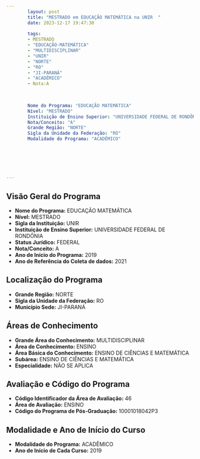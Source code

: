 ```yaml
---
        layout: post
        title: "MESTRADO em EDUCAÇÃO MATEMÁTICA na UNIR  "
        date: 2023-12-17 19:47:30
     
        tags:
        - MESTRADO
        - "EDUCAÇÃO-MATEMÁTICA"
        - "MULTIDISCIPLINAR"
        - "UNIR"
        - "NORTE"
        - "RO"
        - "JI-PARANÁ"
        - "ACADÊMICO"
        - Nota:A
        
        

        Nome do Programa: "EDUCAÇÃO MATEMÁTICA"
        Nível: "MESTRADO"
        Instituição de Ensino Superior: "UNIVERSIDADE FEDERAL DE RONDÔNIA"
        Nota/Conceito: "A"
        Grande Região: "NORTE"
        Sigla da Unidade da Federação: "RO"
        Modalidade do Programa: "ACADÊMICO"
        
        
        
        
        
        
---
```

## Visão Geral do Programa
- **Nome do Programa:** EDUCAÇÃO MATEMÁTICA
- **Nível:** MESTRADO
- **Sigla da Instituição:** UNIR
- **Instituição de Ensino Superior:** UNIVERSIDADE FEDERAL DE RONDÔNIA
- **Status Jurídico:** FEDERAL
- **Nota/Conceito:** A
- **Ano de Início do Programa:** 2019
- **Ano de Referência do Coleta de dados:** 2021

## Localização do Programa
- **Grande Região:** NORTE
- **Sigla da Unidade da Federação:** RO
- **Município Sede:** JI-PARANÁ

## Áreas de Conhecimento
- **Grande Área do Conhecimento:** MULTIDISCIPLINAR
- **Área de Conhecimento:** ENSINO
- **Área Básica do Conhecimento:** ENSINO DE CIÊNCIAS E MATEMÁTICA
- **Subárea:** ENSINO DE CIÊNCIAS E MATEMÁTICA
- **Especialidade:** NÃO SE APLICA

## Avaliação e Código do Programa
- **Código Identificador da Área de Avaliação:** 46
- **Área de Avaliação:** ENSINO
- **Código do Programa de Pós-Graduação:** 10001018042P3


## Modalidade e Ano de Início do Curso
- **Modalidade do Programa:** ACADÊMICO
- **Ano de Início de Cada Curso:** 2019
